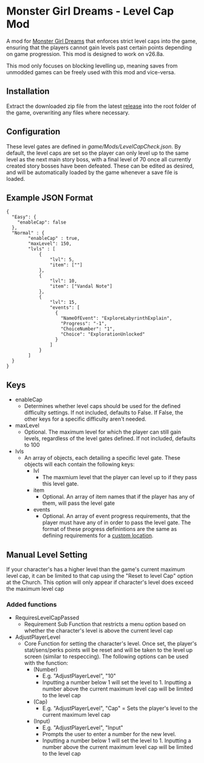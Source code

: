 # Monster Girl Dreams - Level Cap Mod

A mod for [Monster Girl Dreams](https://threshold.itch.io/monster-girl-dreams) that enforces strict level caps into the game, ensuring that the players cannot gain levels past certain points depending on game progression. This mod is designed to work on v26.8a.

This mod only focuses on blocking levelling up, meaning saves from unmodded games can be freely used with this mod and vice-versa.

## Installation

Extract the downloaded zip file from the latest [release](https://github.com/Demojay/MGD-Level-Cap-Mod/releases/latest) into the root folder of the game, overwriting any files where necessary.

## Configuration

These level gates are defined in _game/Mods/LevelCapCheck.json_. By default, the level caps are set so the player can only level up to the same level as the next main story boss, with a final level of 70 once all currently created story bosses have been defeated. These can be edited as desired, and will be automatically loaded by the game whenever a save file is loaded.

## Example JSON Format

```
{
  "Easy": {
    "enableCap": false
  },
  "Normal" : {
        "enableCap" : true,
        "maxLevel": 150,
        "lvls" : [
            {
                "lvl": 5,
                "item": [""]
            },
            {
                "lvl": 10,
                "item": ["Vandal Note"]
            },
            {
                "lvl": 15,
                "events": [
                  {
                    "NameOfEvent": "ExploreLabyrinthExplain",
                    "Progress": "-1",
                    "ChoiceNumber": "1",
                    "Choice": "ExplorationUnlocked"
                  }
                ]
            }
        ]
  }
}
```

## Keys

- enableCap
  - Determines whether level caps should be used for the defined difficulty settings. If not included, defaults to False. If False, the other keys for a specific difficulty aren't needed.
- maxLevel
  - Optional. The maximum level for which the player can still gain levels, regardless of the level gates defined. If not included, defaults to 100
- lvls
  - An array of objects, each detailing a specific level gate. These objects will each contain the following keys:
    - lvl
      - The maxmium level that the player can level up to if they pass this level gate.
    - item
      - Optional. An array of item names that if the player has any of them, will pass the level gate
    - events
      - Optional. An array of event progress requirements, that the player must have any of in order to pass the level gate. The format of these progress definintions are the same as defining requirements for a [custom location](https://mgd-modding-docs.readthedocs.io/Doc/Manual/Adventures/Adventures.html#requires-requiresevent).

## Manual Level Setting

If your character's has a higher level than the game's current maximum level cap, it can be limited to that cap using the "Reset to level Cap" option at the Church. This option will only appear if character's level does exceed the maximum level cap

### Added functions

- RequiresLevelCapPassed
  - Requirement Sub Function that restricts a menu option based on whether the character's level is above the current level cap
- AdjustPlayerLevel
  - Core Function for setting the character's level. Once set, the player's stat/sens/perks points will be reset and will be taken to the level up screen (similar to respeccing). The following options can be used with the function:
    - (Number)
      - E.g. "AdjustPlayerLevel", "10"
      - Inputting a number below 1 will set the level to 1. Inputting a number above the current maximum level cap will be limited to the level cap
    - (Cap)
      - E.g. "AdjustPlayerLevel", "Cap"
      = Sets the player's level to the current maximum level cap
    - (Input)
      - E.g. "AdjustPlayerLevel", "Input"
      - Prompts the user to enter a number for the new level.
      - Inputting a number below 1 will set the level to 1. Inputting a number above the current maximum level cap will be limited to the level cap
